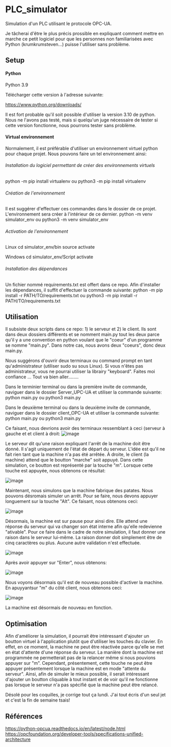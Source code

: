 # PLC_simulator
Simulation d'un PLC utilisant le protocole OPC-UA.

Je tâcherai d'être le plus précis prossible en expliquant comment mettre en marche ce petit logiciel pour que les personnes non familiarisées avec Python (krumkrumsteven...) puisse l'utiliser sans problème.

## Setup
#### Python
Python 3.9

Télécharger cette version à l'adresse suivante:

https://www.python.org/downloads/

Il est fort probable qu'il soit possible d'utiliser la version 3.10 de python. Nous ne l'avons pas testé, mais si quelqu'un juge nécessaire de tester si cette version fonctionne, nous pourrons tester sans problème.

#### Virtual environnement
Normalement, il est préférable d'utiliser un environnement virtuel python pour chaque projet. Nous pouvons faire un tel environnement ainsi:

###### Installation du logiciel permettant de créer des environnements virtuels
python -m pip install virtualenv
ou
python3 -m pip install virtualenv

###### Création de l'environnement
Il est suggérer d'effectuer ces commandes dans le dossier de ce projet. L'environnement sera créer à l'intérieur de ce dernier.
python -m venv simulator_env
ou
python3 -m venv simulator_env

###### Activation de l'environnement
Linux
cd simulator_env/bin
source activate

Windows
cd simulator_env/Script
activate

###### Installation des dépendances
Un fichier nommé requirements.txt est offert dans ce repo. Afin d'installer les dépendances, il suffit d'effectuer la commande suivante:
python -m pip install -r PATH/TO/requirements.txt
ou
python3 -m pip install -r PATH/TO/requirements.txt

## Utilisation
Il subsiste deux scripts dans ce repo: 1) le serveur et 2) le client. Ils sont dans deux dossiers différents et se nomment main.py tout les deux parce qu'il y a une convention en python voulant que le "coeur" d'un programme se nomme "main.py". Dans notre cas, nous avons deux "coeurs", donc deux main.py.

Nous suggérons d'ouvrir deux terminaux ou command prompt en tant qu'administrateur (utiliser sudo su sous Linux). Si vous n'êtes pas administrateur, vous ne pourrai utiliser la librairy "keyboard". Faites moi confiance ... Tout va bien aller........

Dans le terminier terminal ou dans la première invite de commande, naviguer dans le dossier Server_UPC-UA et utiliser la commande suivante:
python main.py
ou
python3 main.py

Dans le deuxième terminal ou dans la deuxième invite de commande, naviguer dans le dossier client_OPC-UA et utiliser la commande suivante:
python main.py
ou
python3 main.py

Ce faisant, nous devrions avoir des terminaux ressemblant à ceci (serveur à gauche et et client à droit:
![image](https://user-images.githubusercontent.com/81525565/164910114-e3ffd0ca-6ba3-4000-92c4-762eb9cb3fe0.png)

Le serveur dit qu'une raison expliquant l'arrêt de la machine doit être donné. Il s'agit uniquement de l'état de départ du serveur. L'idée est qu'il ne fait rien tant que la machine n'a pas été arrêtée. À droite, le client (la machine) attend que le boutton "marche" soit appuyé. Dans cette simulation, ce boutton est représenté par la touche "m". Lorsque cette touche est appuyée, nous obtenons ce résultat:

![image](https://user-images.githubusercontent.com/81525565/164910276-c54d32c9-070f-4913-8b84-6418e0a15bbe.png)

Maintenant, nous simulons que la machine fabrique des patates. Nous pouvons désromais simuler un arrêt. Pour se faire, nous devons appuyer longuement sur la touche "Alt". Ce faisant, nous obtenons ceci:

![image](https://user-images.githubusercontent.com/81525565/164910362-2e1a9c31-7869-4d19-9cce-3929d8416d79.png)

Désormais, la machine est sur pause pour ainsi dire. Elle attend une réponse du serveur qui va changer son état interne afin qu'elle redevienne "ativable". Pour ce faire dans le cadre de notre simulation, il faut donner une raison dans le serveur lui-même. La raison donner doit simplement être de cinq caractères ou plus. Aucune autre validation n'est effectuée.

![image](https://user-images.githubusercontent.com/81525565/164910474-4f49df16-0a36-4135-8ede-7dfb52aeeecd.png)

Après avoir appuyer sur "Enter", nous obtenons:

![image](https://user-images.githubusercontent.com/81525565/164910509-d8de62b6-4eb4-4f44-9c58-fddd8692f09b.png)

Nous voyons désormais qu'il est de nouveau possible d'activer la machine. En apuyyantsur "m" du côté client, nous obtenons ceci:

![image](https://user-images.githubusercontent.com/81525565/164910578-39c2e321-1fd7-4ef5-9451-ae17d751d441.png)

La machine est désormais de nouveau en fonction.


## Optimisation
Afin d'améliorer la simulation, il pourrait être intéressant d'ajouter un boutton virtuel à l'application plutôt que d'utiliser les touches du clavier. En effet, en ce moment, la machine ne peut être réactivée parce qu'elle se met en état d'attente d'une réponse du serveur. La manière dont la machine est programmée ne permetterait pas de la relancer même si nous pouvions appuyer sur "m". Cependant, présentement, cette touche ne peut être appuyer présentement lorsque la machine est en mode "attente du serveur". Ainsi, afin de simuler le mieux possible, il serait intéressant d'ajouter un boutton cliquable à tout instant et de voir qu'il ne fonctionne pas lorsque le serveur n'a pas spécifié que la machine peut être relancé.

Désolé pour les coquilles, je corrige tout ça lundi. J'ai tout écris d'un seul jet et c'est la fin de semaine tsais!


## Références
https://python-opcua.readthedocs.io/en/latest/node.html
https://opcfoundation.org/developer-tools/specifications-unified-architecture


